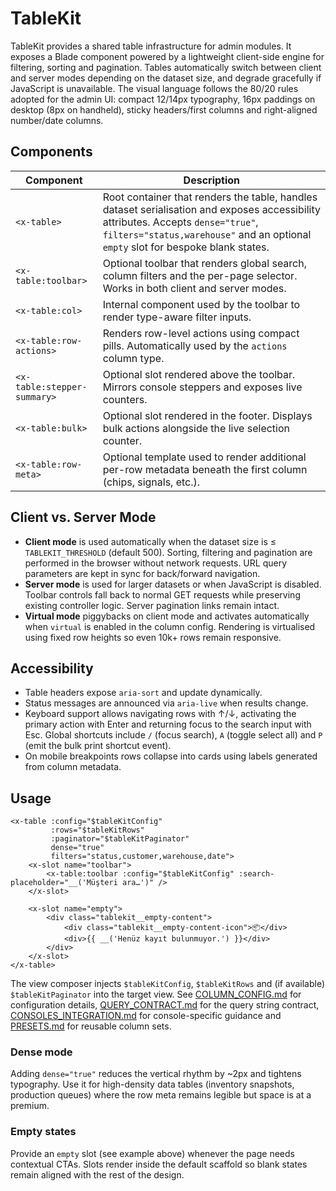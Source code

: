# TableKit

TableKit provides a shared table infrastructure for admin modules. It exposes a Blade component powered by a lightweight client-side engine for filtering, sorting and pagination. Tables automatically switch between client and server modes depending on the dataset size, and degrade gracefully if JavaScript is unavailable. The visual language follows the 80/20 rules adopted for the admin UI: compact 12/14px typography, 16px paddings on desktop (8px on handheld), sticky headers/first columns and right-aligned number/date columns.

## Components

| Component | Description |
| --- | --- |
| `<x-table>` | Root container that renders the table, handles dataset serialisation and exposes accessibility attributes. Accepts `dense="true"`, `filters="status,warehouse"` and an optional `empty` slot for bespoke blank states. |
| `<x-table:toolbar>` | Optional toolbar that renders global search, column filters and the per-page selector. Works in both client and server modes. |
| `<x-table:col>` | Internal component used by the toolbar to render type-aware filter inputs. |
| `<x-table:row-actions>` | Renders row-level actions using compact pills. Automatically used by the `actions` column type. |
| `<x-table:stepper-summary>` | Optional slot rendered above the toolbar. Mirrors console steppers and exposes live counters. |
| `<x-table:bulk>` | Optional slot rendered in the footer. Displays bulk actions alongside the live selection counter. |
| `<x-table:row-meta>` | Optional template used to render additional per-row metadata beneath the first column (chips, signals, etc.). |

## Client vs. Server Mode

- **Client mode** is used automatically when the dataset size is ≤ `TABLEKIT_THRESHOLD` (default 500). Sorting, filtering and pagination are performed in the browser without network requests. URL query parameters are kept in sync for back/forward navigation.
- **Server mode** is used for larger datasets or when JavaScript is disabled. Toolbar controls fall back to normal GET requests while preserving existing controller logic. Server pagination links remain intact.
- **Virtual mode** piggybacks on client mode and activates automatically when `virtual` is enabled in the column config. Rendering is virtualised using fixed row heights so even 10k+ rows remain responsive.

## Accessibility

- Table headers expose `aria-sort` and update dynamically.
- Status messages are announced via `aria-live` when results change.
- Keyboard support allows navigating rows with ↑/↓, activating the primary action with Enter and returning focus to the search input with Esc. Global shortcuts include `/` (focus search), `A` (toggle select all) and `P` (emit the bulk print shortcut event).
- On mobile breakpoints rows collapse into cards using labels generated from column metadata.

## Usage

```blade
<x-table :config="$tableKitConfig"
         :rows="$tableKitRows"
         :paginator="$tableKitPaginator"
         dense="true"
         filters="status,customer,warehouse,date">
    <x-slot name="toolbar">
        <x-table:toolbar :config="$tableKitConfig" :search-placeholder="__('Müşteri ara…')" />
    </x-slot>

    <x-slot name="empty">
        <div class="tablekit__empty-content">
            <div class="tablekit__empty-content-icon">📦</div>
            <div>{{ __('Henüz kayıt bulunmuyor.') }}</div>
        </div>
    </x-slot>
</x-table>
```

The view composer injects `$tableKitConfig`, `$tableKitRows` and (if available) `$tableKitPaginator` into the target view. See [COLUMN_CONFIG.md](COLUMN_CONFIG.md) for configuration details, [QUERY_CONTRACT.md](QUERY_CONTRACT.md) for the query string contract, [CONSOLES_INTEGRATION.md](CONSOLES_INTEGRATION.md) for console-specific guidance and [PRESETS.md](PRESETS.md) for reusable column sets.

### Dense mode

Adding `dense="true"` reduces the vertical rhythm by ~2px and tightens typography. Use it for high-density data tables (inventory snapshots, production queues) where the row meta remains legible but space is at a premium.

### Empty states

Provide an `empty` slot (see example above) whenever the page needs contextual CTAs. Slots render inside the default scaffold so blank states remain aligned with the rest of the design.
